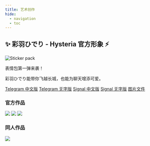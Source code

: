 ```yaml
---
title: 艺术创作
hide:
  - navigation
  - toc
---
```


## ✨ 彩羽ひでり - Hysteria 官方形象 ⚡️

<div class="spcard">
    <img class="skip-lightbox" src="/assets/artworks/stickerpack.png" alt="Sticker pack">
    <div class="spcard-content">
        <p class="spcard-title">表情包第一弹来袭！</p>
        <p class="spcard-text">彩羽ひでり能带你飞越长城，也能为聊天增添可爱。</p>
        <div class="spbutton-container">
            <a class="spbutton" href="https://t.me/addstickers/Hideri1CN">Telegram 中文版</a>
            <a class="spbutton" href="https://t.me/addstickers/Hideri1NT">Telegram 无字版</a>
            <a class="spbutton" href="https://signal.art/addstickers/#pack_id=78143270530d3bef35ea1f52869ddc12&pack_key=f1c16e15139224306d19cf1db5c0b2a4867c802984bde12500434b0680db4c6f">Signal 中文版</a>
            <a class="spbutton" href="https://signal.art/addstickers/#pack_id=47002595b4e5b320f52cdb166c18d324&pack_key=4db2065027244eebe81f1e8d437d6c9fa9813c1d6b27ce3a16b5c30c450a7377">Signal 无字版</a>
            <a class="spbutton" href="https://github.com/apernet/hysteria-hideri-stickers">图片文件</a>
        </div>
    </div>
</div>

### 官方作品

<div class="artworks-gal">
    <img src="/assets/artworks/hc_name.png">
    <img src="/assets/artworks/hc_q.png">
    <img src="/assets/artworks/ebiblue.png">
</div>

### 同人作品

<div class="artworks-gal">
    <img src="/assets/artworks/tonyzhang.png">
</div>
